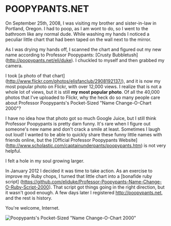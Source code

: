 POOPYPANTS.NET
================

On September 25th, 2008, I was visiting my brother and sister-in-law in Portland, Oregon. I had to poop, as I am wont to do, so I went to the bathroom like any normal dude. While washing my hands I noticed a peculiar little chart that had been taped on the wall next to the mirror.

As I was drying my hands off, I scanned the chart and figured out my new name according to Professor Poopypants: [Crusty Bubbletush] (http://poopypants.net/eli/duke). I chuckled to myself and then grabbed my camera.
        
I took [a photo of that chart] (http://www.flickr.com/photos/elisfanclub/2908192137/), and it is now my most popular photo on Flickr, with over 12,000 views. I realize that is not a whole lot of views, but it is still **my most popular photo**. Of all the 40,000 photos that I've uploaded to Flickr, why the heck do so many people care about Professor Poopypants's Pocket-Sized "Name Change-O-Chart 2000"?
        
I have no idea how that photo got so much Google Juice, but I still think Professor Poopypants is pretty darn funny. It's rare when I figure out someone's new name and don't crack a smile at least. Sometimes I laugh out loud! I wanted to be able to quickly share these funny little names with friends online, but the [Official Professor Poopypants Website] (http://www.scholastic.com/captainunderpants/poopypants.htm) is not very helpful.
        
I felt a hole in my soul growing larger.
        
In January 2012 I decided it was time to take action. As an exercise to improve my Ruby chops, I turned that little chart into a [bonafide ruby script] (https://github.com/eliduke/Professor-Poopypants-Name-Change-O-Ruby-Script-2000). That script got things going in the right direction, but it wasn't good enough. A few days later I registered <http://poopypants.net>, and the rest is history.
        
You're welcome, Internet.

![Poopypants's Pocket-Sized "Name Change-O-Chart 2000"](http://farm4.staticflickr.com/3031/2908192137_0fa3d51999_z_d.jpg)
